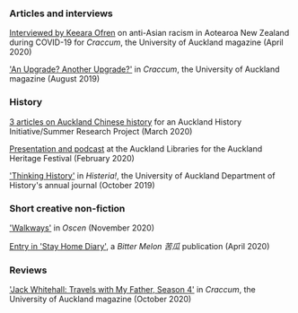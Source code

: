 ### Articles and interviews

[Interviewed by Keeara Ofren](http://www.craccum.co.nz/?p=5249) on anti-Asian racism in Aotearoa New Zealand during COVID-19 for _Craccum_, the University of Auckland magazine (April 2020)

['An Upgrade? Another Upgrade?'](http://www.craccum.co.nz/?p=4380) in _Craccum_, the University of Auckland magazine (August 2019)


### History

[3 articles on Auckland Chinese history](https://ahi.auckland.ac.nz/) for an Auckland History Initiative/Summer Research Project (March 2020)

[Presentation and podcast](https://soundcloud.com/auckland-libraries) at the Auckland Libraries for the Auckland Heritage Festival (February 2020)

['Thinking History'](https://www.auckland.ac.nz/en/arts/about-the-faculty/school-of-humanities/journals-initiatives-residencies-and-fellowships/histeria.html) in _Histeria!_, the University of Auckland Department of History's annual journal (October 2019)


### Short creative non-fiction

['Walkways'](http://oscen.co/myths/art/walkways/) in _Oscen_ (November 2020)

[Entry in 'Stay Home Diary'](https://bittermelon.weebly.com/stay-home-diary/8-april-2020-hanna-lu), a _Bitter Melon 苦瓜_ publication (April 2020)


### Reviews

['Jack Whitehall: Travels with My Father, Season 4'](http://www.craccum.co.nz/?p=6901) in _Craccum_, the University of Auckland magazine (October 2020)

